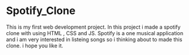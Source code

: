 # Spotify_Clone
This is my first web development project. In this project i made a spotify clone with using HTML , CSS and JS. Spotify is a one musical application and i am very interested in listeing songs so i thinking about to made this clone. i hope you like it.

